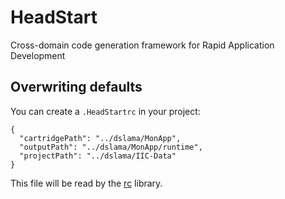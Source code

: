 # HeadStart
Cross-domain code generation framework for Rapid Application Development

## Overwriting defaults

You can create a `.HeadStartrc` in your project:

    {
      "cartridgePath": "../dslama/MonApp",
      "outputPath": "../dslama/MonApp/runtime",
      "projectPath": "../dslama/IIC-Data"
    }

This file will be read by the [rc](https://www.npmjs.com/package/rc) library.
